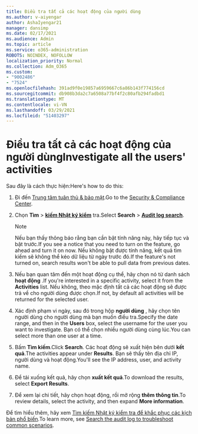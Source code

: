 ```yaml
---
title: Điều tra tất cả các hoạt động của người dùng
ms.author: v-aiyengar
author: AshaIyengar21
manager: dansimp
ms.date: 02/17/2021
ms.audience: Admin
ms.topic: article
ms.service: o365-administration
ROBOTS: NOINDEX, NOFOLLOW
localization_priority: Normal
ms.collection: Adm_O365
ms.custom:
- "9002486"
- "7524"
ms.openlocfilehash: 391ad9f0e19857a6959667c6a86b143f774156cd
ms.sourcegitcommit: db908b3da2c7a6508a77bf4f2c80afb294fadbd1
ms.translationtype: MT
ms.contentlocale: vi-VN
ms.lasthandoff: 03/29/2021
ms.locfileid: "51403297"
---
```

# <a name="investigate-all-the-users-activities"></a><span data-ttu-id="9b301-102">Điều tra tất cả các hoạt động của người dùng</span><span class="sxs-lookup"><span data-stu-id="9b301-102">Investigate all the users' activities</span></span>

<span data-ttu-id="9b301-103">Sau đây là cách thực hiện:</span><span class="sxs-lookup"><span data-stu-id="9b301-103">Here's how to do this:</span></span>

1. <span data-ttu-id="9b301-104">Đi đến [Trung tâm tuân thủ & bảo mật](https://go.microsoft.com/fwlink/p/?linkid=2077143).</span><span class="sxs-lookup"><span data-stu-id="9b301-104">Go to the [Security & Compliance Center](https://go.microsoft.com/fwlink/p/?linkid=2077143).</span></span>
1. <span data-ttu-id="9b301-105">Chọn **Tìm**  >  **[kiếm Nhật ký kiểm](https://go.microsoft.com/fwlink/?linkid=2103759)** tra.</span><span class="sxs-lookup"><span data-stu-id="9b301-105">Select **Search** > **[Audit log search](https://go.microsoft.com/fwlink/?linkid=2103759)**.</span></span>
    > [!NOTE]
    > <span data-ttu-id="9b301-106">Nếu bạn thấy thông báo rằng bạn cần bật tính năng này, hãy tiếp tục và bật trước.</span><span class="sxs-lookup"><span data-stu-id="9b301-106">If you see a notice that you need to turn on the feature, go ahead and turn it on now.</span></span> <span data-ttu-id="9b301-107">Nếu không bật được tính năng, kết quả tìm kiếm sẽ không thể kéo dữ liệu từ ngày trước đó.</span><span class="sxs-lookup"><span data-stu-id="9b301-107">If the feature's not turned on, search results won't be able to pull data from previous dates.</span></span>

1. <span data-ttu-id="9b301-108">Nếu bạn quan tâm đến một hoạt động cụ thể, hãy chọn nó từ danh sách **hoạt động** .</span><span class="sxs-lookup"><span data-stu-id="9b301-108">If you're interested in a specific activity, select it from the **Activities** list.</span></span> <span data-ttu-id="9b301-109">Nếu không, theo mặc định tất cả các hoạt động sẽ được trả về cho người dùng được chọn.</span><span class="sxs-lookup"><span data-stu-id="9b301-109">If not, by default all activities will be returned for the selected user.</span></span>
1. <span data-ttu-id="9b301-110">Xác định phạm vi ngày, sau đó trong hộp **người dùng** , hãy chọn tên người dùng cho người dùng mà bạn muốn điều tra.</span><span class="sxs-lookup"><span data-stu-id="9b301-110">Specify the date range, and then in the **Users** box, select the username for the user you want to investigate.</span></span> <span data-ttu-id="9b301-111">Bạn có thể chọn nhiều người dùng cùng lúc.</span><span class="sxs-lookup"><span data-stu-id="9b301-111">You can select more than one user at a time.</span></span>
1. <span data-ttu-id="9b301-112">Bấm **Tìm kiếm**.</span><span class="sxs-lookup"><span data-stu-id="9b301-112">Click **Search**.</span></span> <span data-ttu-id="9b301-113">Các hoạt động sẽ xuất hiện bên dưới **kết quả**.</span><span class="sxs-lookup"><span data-stu-id="9b301-113">The activities appear under **Results**.</span></span> <span data-ttu-id="9b301-114">Bạn sẽ thấy tên địa chỉ IP, người dùng và hoạt động.</span><span class="sxs-lookup"><span data-stu-id="9b301-114">You'll see the IP address, user, and activity name.</span></span>
1. <span data-ttu-id="9b301-115">Để tải xuống kết quả, hãy chọn **xuất kết quả**.</span><span class="sxs-lookup"><span data-stu-id="9b301-115">To download the results, select **Export Results**.</span></span>
1. <span data-ttu-id="9b301-116">Để xem lại chi tiết, hãy chọn hoạt động, rồi mở rộng **thêm thông tin**.</span><span class="sxs-lookup"><span data-stu-id="9b301-116">To review details, select the activity, and then expand **More information**.</span></span>

<span data-ttu-id="9b301-117">Để tìm hiểu thêm, hãy xem [Tìm kiếm Nhật ký kiểm tra để khắc phục các kịch bản phổ biến](https://go.microsoft.com/fwlink/?linkid=2103944).</span><span class="sxs-lookup"><span data-stu-id="9b301-117">To learn more, see [Search the audit log to troubleshoot common scenarios](https://go.microsoft.com/fwlink/?linkid=2103944).</span></span>